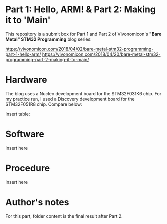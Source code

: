 # Part 1: Hello, ARM! & Part 2: Making it to 'Main'
This repository is a submit box for Part 1 and Part 2 of Vivonomicon's **"Bare Metal" STM32 Programming** blog series:

https://vivonomicon.com/2018/04/02/bare-metal-stm32-programming-part-1-hello-arm/
https://vivonomicon.com/2018/04/20/bare-metal-stm32-programming-part-2-making-it-to-main/

# Hardware
The blog uses a Nucleo development board for the STM32F031K6 chip. For my practice run, I used a Discovery development board for the STM32F051R8 chip. Compare below:

Insert table:

# Software
Insert here

# Procedure
Insert here

# Author's notes 
For this part, folder content is the final result after Part 2.
